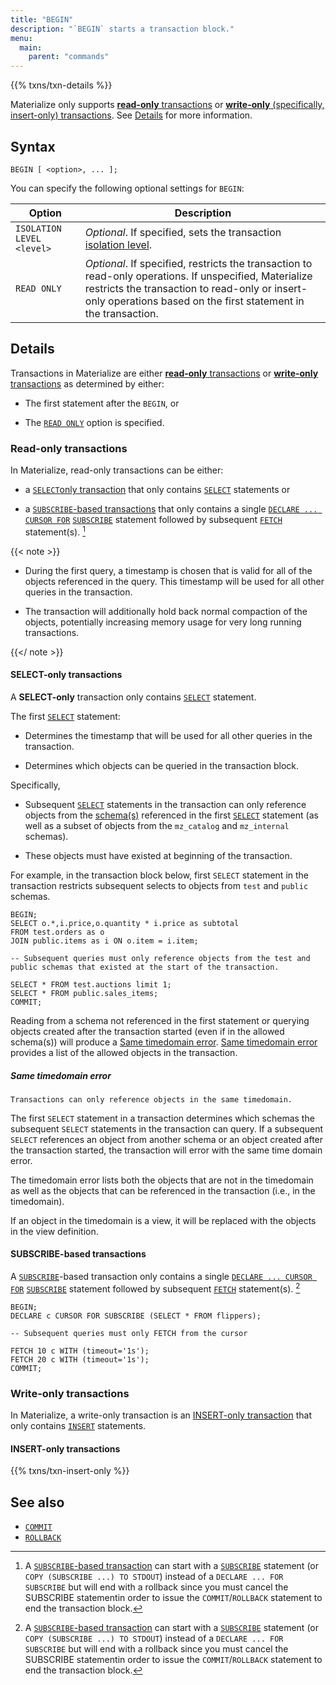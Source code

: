 ```yaml
---
title: "BEGIN"
description: "`BEGIN` starts a transaction block."
menu:
  main:
    parent: "commands"
---
```


{{% txns/txn-details %}}

Materialize only supports [**read-only** transactions](#read-only-transactions)
or [**write-only** (specifically, insert-only)
transactions](#write-only-transactions). See [Details](#details) for more
information.

## Syntax

```mzsql
BEGIN [ <option>, ... ];
```

You can specify the following optional settings for `BEGIN`:

Option | Description
-------|----------
`ISOLATION LEVEL <level>` | *Optional*. If specified, sets the transaction [isolation level](/get-started/isolation-level).
`READ ONLY` | <a name="begin-option-read-only"></a> *Optional*. If specified, restricts the transaction to read-only operations. If unspecified, Materialize restricts the transaction to read-only or insert-only operations based on the first statement in the transaction.

## Details

Transactions in Materialize are either [**read-only**
transactions](#read-only-transactions) or [**write-only**
transactions](#insert-only-transactions) as determined by either:

- The first statement after the `BEGIN`, or

- The [`READ ONLY`](#begin-option-read-only) option is specified.

### Read-only transactions

In Materialize, read-only transactions can be either:

- a [`SELECT`only transaction](#select-only-transactions) that only contains
  [`SELECT`] statements or

- a [`SUBSCRIBE`-based transactions](#subscribe-based-transactions) that only
    contains a single [`DECLARE ... CURSOR FOR`] [`SUBSCRIBE`] statement
    followed by subsequent [`FETCH`](/sql/fetch) statement(s). [^1]

{{< note >}}

- During the first query, a timestamp is chosen that is valid for all of the
  objects referenced in the query. This timestamp will be used for all other
  queries in the transaction.

- The transaction will additionally hold back normal compaction of the objects,
  potentially increasing memory usage for very long running transactions.

{{</ note >}}

#### SELECT-only transactions

A **SELECT-only** transaction only contains [`SELECT`](/sql/select) statement.

The first [`SELECT`](/sql/select) statement:

- Determines the timestamp that will be used for all other queries in the
  transaction.

- Determines  which objects can be queried in the transaction block.

Specifically,

- Subsequent [`SELECT`](/sql/select) statements in the transaction can only
  reference objects from the [schema(s)](/sql/namespaces/) referenced in the
  first [`SELECT`](/sql/select) statement (as well as a subset of objects from
  the `mz_catalog` and `mz_internal` schemas).

- These objects must have existed at beginning of the transaction.

For example, in the transaction block below, first `SELECT` statement in the
transaction restricts subsequent selects to objects from `test` and `public`
schemas.

```mzsql
BEGIN;
SELECT o.*,i.price,o.quantity * i.price as subtotal
FROM test.orders as o
JOIN public.items as i ON o.item = i.item;

-- Subsequent queries must only reference objects from the test and public schemas that existed at the start of the transaction.

SELECT * FROM test.auctions limit 1;
SELECT * FROM public.sales_items;
COMMIT;
```

Reading from a schema not referenced in the first statement or querying objects
created after the transaction started (even if in the allowed schema(s)) will
produce a [Same timedomain error](#same-timedomain-error).  [Same timedomain
error](#same-timedomain-error) provides a list of the allowed objects in the
transaction.

##### Same timedomain error

```none
Transactions can only reference objects in the same timedomain.
```

The first `SELECT` statement in a transaction determines which schemas the
subsequent `SELECT` statements in the transaction can query. If a subsequent
`SELECT` references an object from another schema or an object created after the
transaction started, the transaction will error with the same time domain error.

The timedomain error lists both the objects that are not in the timedomain as
well as the objects that can be referenced in the transaction (i.e., in the
timedomain).

If an object in the timedomain is a view, it will be replaced with the objects
in the view definition.

#### SUBSCRIBE-based transactions

A [`SUBSCRIBE`]-based transaction only contains a single [`DECLARE ... CURSOR
FOR`] [`SUBSCRIBE`] statement followed by subsequent [`FETCH`](/sql/fetch)
statement(s). [^1]

```mzsql
BEGIN;
DECLARE c CURSOR FOR SUBSCRIBE (SELECT * FROM flippers);

-- Subsequent queries must only FETCH from the cursor

FETCH 10 c WITH (timeout='1s');
FETCH 20 c WITH (timeout='1s');
COMMIT;
```

[^1]: A [`SUBSCRIBE`-based transaction](#subscribe-based-transactions) can start
with a  [`SUBSCRIBE`] statement (or `COPY (SUBSCRIBE ...) TO STDOUT`) instead of
a `DECLARE ... FOR SUBSCRIBE` but will end with a rollback since you must cancel
the SUBSCRIBE statementin order to issue the `COMMIT`/`ROLLBACK` statement to
end the transaction block.

### Write-only transactions

In Materialize, a write-only transaction is an [INSERT-only
transaction](#insert-only-transactions) that only contains [`INSERT`]
statements.

#### INSERT-only transactions

{{% txns/txn-insert-only %}}

## See also

- [`COMMIT`](/sql/commit)
- [`ROLLBACK`](/sql/rollback)

[`BEGIN`]: /sql/begin/
[`ROLLBACK`]: /sql/rollback/
[`COMMIT`]: /sql/commit/
[`SELECT`]: /sql/select/
[`SUBSCRIBE`]: /sql/subscribe/
[`DECLARE ... CURSOR FOR`]: /sql/declare/
[`INSERT`]: /sql/insert/
